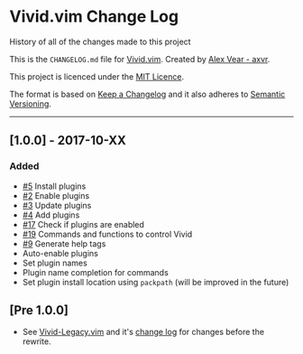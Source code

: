 # Vivid.vim Change Log

History of all of the changes made to this project

This is the `CHANGELOG.md` file for [Vivid.vim]. Created by [Alex Vear - axvr].

This project is licenced under the [MIT Licence].

The format is based on [Keep a Changelog] and it also adheres to [Semantic
Versioning].

<!-- Styled in this format:

## [Version Information] - YEAR-MONTH-DATE

### Added
* [#BUG] List all items added
* If  this section contains nothing
* don't bother to include it within
* the ``CHANGELOG.md`` file

### Changed
* [#BUG] List all items changed
* If  this section contains nothing
* don't bother to include it within
* the ``CHANGELOG.md`` file

### Fixed
* [#BUG] List all items fixed
* If  this section contains nothing
* don't bother to include it within
* the ``CHANGELOG.md`` file

### Removed
* [#BUG] List all items removed
* If  this section contains nothing
* don't bother to include it within
* the ``CHANGELOG.md`` file

### Translations
* [#BUG] List all sections translated
* here. If this section contains nothing
* don't bother to include it within
* the ``CHANGELOG.md`` file

Leave 3 lines between previous change log item -->

---

## [1.0.0] - 2017-10-XX

### Added
* [#5] Install plugins
* [#2] Enable plugins
* [#3] Update plugins
* [#4] Add plugins
* [#17] Check if plugins are enabled
* [#19] Commands and functions to control Vivid
* [#9] Generate help tags
* Auto-enable plugins
* Set plugin names
* Plugin name completion for commands
* Set plugin install location using `packpath` (will be improved in the future)



## [Pre 1.0.0]

* See [Vivid-Legacy.vim] and it's [change log] for changes before the rewrite.



<!-- Issue & Pull Request Links -->

[#2]:https://github.com/axvr/Vivid.vim/issues/2
[#3]:https://github.com/axvr/Vivid.vim/issues/3
[#4]:https://github.com/axvr/Vivid.vim/issues/4
[#5]:https://github.com/axvr/Vivid.vim/issues/5
[#9]:https://github.com/axvr/Vivid.vim/issues/9
[#17]:https://github.com/axvr/Vivid.vim/issues/17
[#19]:https://github.com/axvr/Vivid.vim/issues/19

<!-- Other Links -->

[Vivid.vim]:https://github.com/axvr/Vivid.vim
[Alex Vear - axvr]:https://github.com/axvr
[MIT Licence]:https://github.com/axvr/Vivid.vim/blob/master/LICENCE
[Keep a Changelog]:http://keepachangelog.com/
[Semantic Versioning]:http://semver.org/
[Vivid-Legacy.vim]:https://github.com/axvr/Vivid-Legacy.vim
[change log]:https://github.com/axvr/Vivid-Legacy.vim/blob/master/CHANGELOG.md
